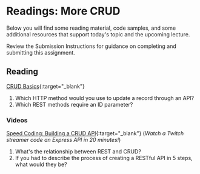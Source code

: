 # Readings: More CRUD

Below you will find some reading material, code samples, and some additional resources that support today's topic and the upcoming lecture.

Review the Submission Instructions for guidance on completing and submitting this assignment.

## Reading

[CRUD Basics](https://medium.com/geekculture/crud-operations-explained-2a44096e9c88){:target="_blank"}

   1. Which HTTP method would you use to update a record through an API?
   1. Which REST methods require an ID parameter?

### Videos

[Speed Coding: Building a CRUD API](https://www.youtube.com/watch?v=EzNcBhSv1Wo){:target="_blank"} (*Watch a Twitch streamer code an Express API in 20 minutes!*)

  1. What's the relationship between REST and CRUD?
  1. If you had to describe the process of creating a RESTful API in 5 steps, what would they be?
